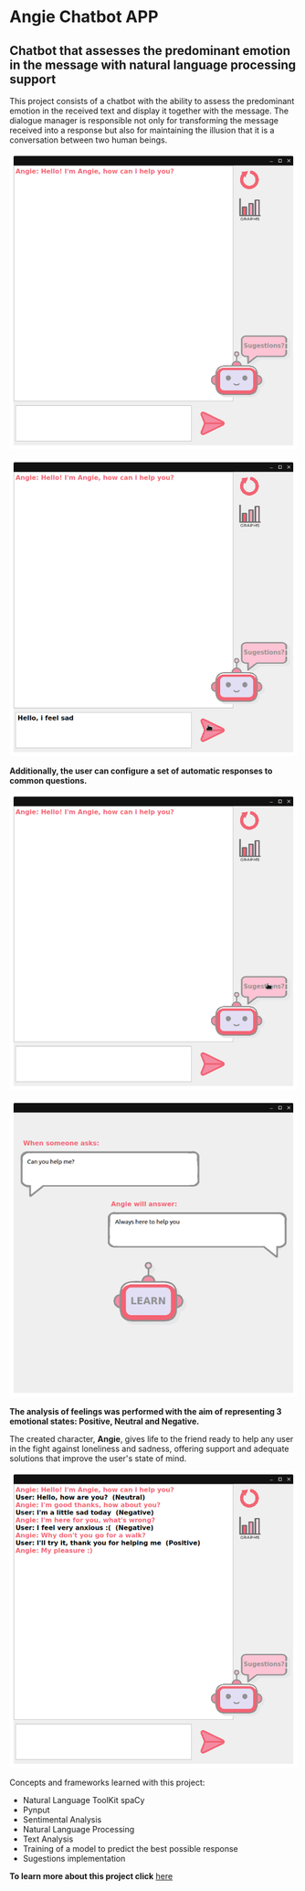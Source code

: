 # Angie Chatbot APP

## Chatbot that assesses the predominant emotion in the message with natural language processing support

This project consists of a chatbot with the ability to assess the predominant emotion in the received text and display it together with the message. The dialogue manager is responsible not only for transforming the message received into a response but also for maintaining the illusion that it is a conversation between two human beings. 

![final](https://github.com/SusanaMarques/Angie-Chatbot-APP/blob/main/images/initial.png)


![final](https://github.com/SusanaMarques/Angie-Chatbot-APP/blob/main/images/send.png)

**Additionally, the user can configure a set of automatic responses to common questions.**

![final](https://github.com/SusanaMarques/Angie-Chatbot-APP/blob/main/images/sugestions_click.png)

![final](https://github.com/SusanaMarques/Angie-Chatbot-APP/blob/main/images/sugestions.png)

**The analysis of feelings was performed with the aim of representing 3 emotional states: Positive, Neutral and Negative.**

The created character, **Angie**, gives life to the friend ready to help any user in the fight against loneliness and sadness, offering support and adequate solutions that improve the user's state of mind.

![final](https://github.com/SusanaMarques/Angie-Chatbot-APP/blob/main/images/final.png)

Concepts and frameworks learned with this project:

- Natural Language ToolKit spaCy
- Pynput
- Sentimental Analysis
- Natural Language Processing
- Text Analysis
- Training of a model to predict the best possible response 
- Sugestions implementation

**To learn more about this project click** [here](https://github.com/SusanaMarques/Angie-Chatbot-APP/blob/main/Angie_report.pdf)
